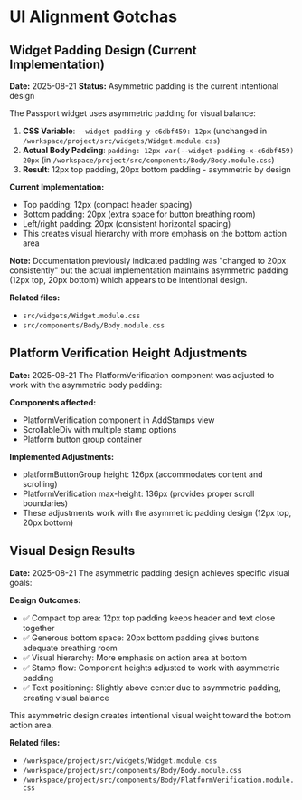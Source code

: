 # UI Alignment Gotchas

## Widget Padding Design (Current Implementation)

**Date:** 2025-08-21
**Status:** Asymmetric padding is the current intentional design

The Passport widget uses asymmetric padding for visual balance:

1. **CSS Variable**: `--widget-padding-y-c6dbf459: 12px` (unchanged in `/workspace/project/src/widgets/Widget.module.css`)
2. **Actual Body Padding**: `padding: 12px var(--widget-padding-x-c6dbf459) 20px` (in `/workspace/project/src/components/Body/Body.module.css`)
3. **Result**: 12px top padding, 20px bottom padding - asymmetric by design

**Current Implementation:**

- Top padding: 12px (compact header spacing)
- Bottom padding: 20px (extra space for button breathing room)
- Left/right padding: 20px (consistent horizontal spacing)
- This creates visual hierarchy with more emphasis on the bottom action area

**Note:** Documentation previously indicated padding was "changed to 20px consistently" but the actual implementation maintains asymmetric padding (12px top, 20px bottom) which appears to be intentional design.

**Related files:**

- `src/widgets/Widget.module.css`
- `src/components/Body/Body.module.css`

## Platform Verification Height Adjustments

**Date:** 2025-08-21
The PlatformVerification component was adjusted to work with the asymmetric body padding:

**Components affected:**

- PlatformVerification component in AddStamps view
- ScrollableDiv with multiple stamp options
- Platform button group container

**Implemented Adjustments:**

- platformButtonGroup height: 126px (accommodates content and scrolling)
- PlatformVerification max-height: 136px (provides proper scroll boundaries)
- These adjustments work with the asymmetric padding design (12px top, 20px bottom)

## Visual Design Results

**Date:** 2025-08-21
The asymmetric padding design achieves specific visual goals:

**Design Outcomes:**

- ✅ Compact top area: 12px top padding keeps header and text close together
- ✅ Generous bottom space: 20px bottom padding gives buttons adequate breathing room
- ✅ Visual hierarchy: More emphasis on action area at bottom
- ✅ Stamp flow: Component heights adjusted to work with asymmetric padding
- ✅ Text positioning: Slightly above center due to asymmetric padding, creating visual balance

This asymmetric design creates intentional visual weight toward the bottom action area.

**Related files:**

- `/workspace/project/src/widgets/Widget.module.css`
- `/workspace/project/src/components/Body/Body.module.css`
- `/workspace/project/src/components/Body/PlatformVerification.module.css`
